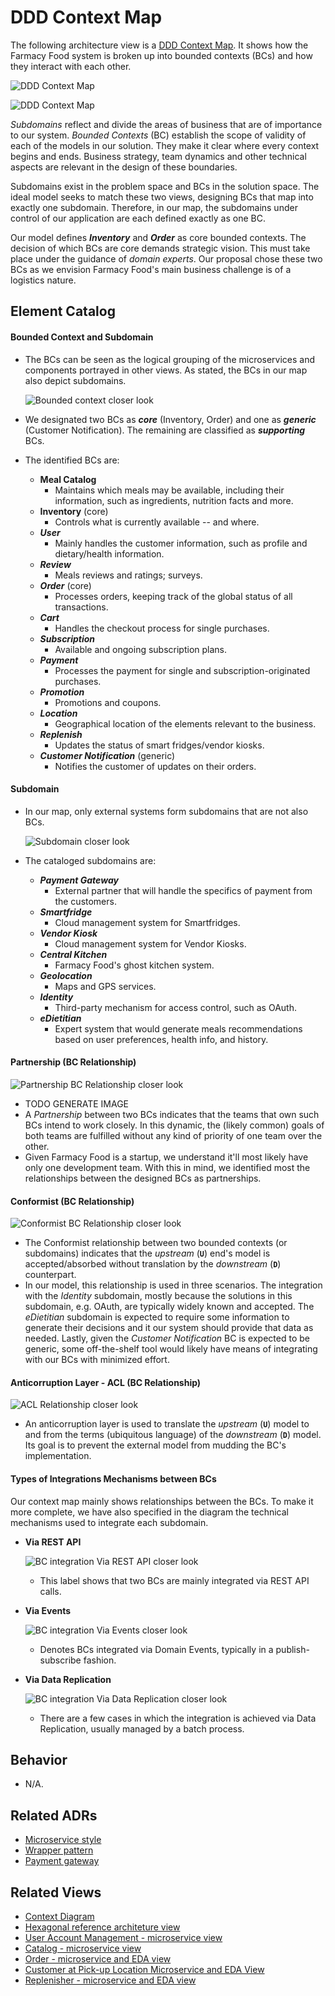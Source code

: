 # DDD Context Map

<!-- Short description of the scope and nature of this architecture view. --> 

The following architecture view is a [DDD Context Map](https://learning.oreilly.com/library/view/patterns-principles-and/9781118714706/c07.xhtml). 
It shows how the Farmacy Food system is broken up into bounded contexts (BCs) and how they interact with each other. 

![DDD Context Map](../images/ddd-context-map.png)

![DDD Context Map](../images/ddd-context-map-key.png)


_Subdomains_ reflect and divide the areas of business that are of importance to our system. _Bounded Contexts_
(BC) establish the scope of validity of each of the models in our solution. They make
it clear where every context begins and ends. Business strategy, team dynamics and other technical
aspects are relevant in the design of these boundaries.

Subdomains exist in the problem space and BCs in the solution space. The ideal model
seeks to match these two views, designing BCs that map into exactly one subdomain. Therefore,
in our map, the subdomains under control of our application are each defined exactly as one BC. 

Our model defines ***Inventory*** and ***Order*** as core bounded contexts.
The decision of which BCs are core demands strategic vision. This must take place under
the guidance of _domain experts_. Our proposal chose these two BCs as we envision Farmacy Food's
main business challenge is of a logistics nature.

## Element Catalog 

#### Bounded Context and Subdomain

- The BCs can be seen as the logical grouping of the microservices and components portrayed in other views.
As stated, the BCs in our map also depict subdomains.

    ![Bounded context closer look](../images/ddd-context-map-bc-inventory-close.png)

- We designated two BCs as **_core_** (Inventory, Order) and one as **_generic_** (Customer Notification). The
 remaining are classified as **_supporting_** BCs.

- The identified BCs are:
    - **Meal Catalog**
        - Maintains which meals may be available, including their information, such as ingredients, nutrition facts and more.
    - **Inventory** (core)
        - Controls what is currently available -- and where.
    - **_User_**
        - Mainly handles the customer information, such as profile and dietary/health information.
    - **_Review_**
        - Meals reviews and ratings; surveys.
    - **_Order_** (core)
        - Processes orders, keeping track of the global status of all transactions.
    - **_Cart_**
        - Handles the checkout process for single purchases.
    - **_Subscription_**
        - Available and ongoing subscription plans.
    - **_Payment_**
        - Processes the payment for single and subscription-originated purchases.
    - **_Promotion_**
        - Promotions and coupons.
    - **_Location_**
        - Geographical location of the elements relevant to the business.
    - **_Replenish_**
        - Updates the status of smart fridges/vendor kiosks.
    - **_Customer Notification_** (generic)
        - Notifies the customer of updates on their orders.

#### Subdomain

- In our map, only external systems form subdomains that are not also BCs.

    ![Subdomain closer look](../images/ddd-context-map-subdomain.png)

- The cataloged subdomains are:
    - **_Payment Gateway_**
        - External partner that will handle the specifics of payment from the customers.
    - **_Smartfridge_**
        - Cloud management system for Smartfridges.      
    - **_Vendor Kiosk_**
        - Cloud management system for Vendor Kiosks.
    - **_Central Kitchen_**
        - Farmacy Food's ghost kitchen system.
    - **_Geolocation_**
        - Maps and GPS services.
    - **_Identity_**
        - Third-party mechanism for access control, such as OAuth. 
    - **_eDietitian_**
        - Expert system that would generate meals recommendations based on user preferences, health info, and history.


#### Partnership (BC Relationship)
![Partnership BC Relationship closer look](../images/ddd-context-map-relationship-conformist.png)
- TODO GENERATE IMAGE
- A *Partnership* between two BCs indicates that the teams that own such BCs intend
to work closely. In this dynamic, the (likely common) goals of both teams are fulfilled without any kind of priority of one team over the other.
- Given Farmacy Food is a startup, we understand it'll most likely have only one development team. With this in mind, we identified most the
relationships between the designed BCs as partnerships.

#### Conformist (BC Relationship)
![Conformist BC Relationship closer look](../images/ddd-context-map-relationship-conformist.png)
- The Conformist relationship between two bounded contexts (or subdomains) indicates that the _upstream_ (**`U`**) end's
model is accepted/absorbed without translation by the _downstream_ (**`D`**) counterpart.
- In our model, this relationship is used in three scenarios. The integration with the _Identity_
subdomain, mostly because the solutions in this subdomain, e.g. OAuth, are typically widely known and accepted.
The _eDietitian_ subdomain is expected to require some information to generate their decisions and it our system should provide that data as needed. Lastly, given the *Customer Notification* BC is expected
to be generic, some off-the-shelf tool would likely have means of integrating with our BCs with minimized effort.

#### Anticorruption Layer - ACL (BC Relationship)
![ACL Relationship closer look](../images/ddd-context-map-relationship-acl.png)
- An anticorruption layer is used to translate the _upstream_ (**`U`**) model to and from the terms (ubiquitous language)
of the _downstream_ (**`D`**) model. Its goal is to prevent the external model from mudding the BC's implementation.    

#### Types of Integrations Mechanisms between BCs

Our context map mainly shows relationships between the BCs. To make it more complete,
we have also specified in the diagram the technical mechanisms used to integrate each subdomain.

- **Via REST API**
    
    ![BC integration Via REST API closer look](../images/ddd-context-map-bc-via-rest-api.png)
    - This label shows that two BCs are mainly integrated via REST API calls.
- **Via Events**

    ![BC integration Via Events closer look](../images/ddd-context-map-bc-via-events.png)
    - Denotes BCs integrated via Domain Events, typically in a publish-subscribe fashion.

- **Via Data Replication**
    
    ![BC integration Via Data Replication closer look](../images/ddd-context-map-bc-via-data-replication.png)
    - There are a few cases in which the integration is achieved via Data Replication, usually managed
    by a batch process.

## Behavior
- N/A.
 
## Related ADRs 
- [Microservice style](../ADRs/ADR001-microservice-style.md)
- [Wrapper pattern](../ADRs/ADR004-wrapper-pattern.md)
- [Payment gateway](../ADRs/ADR002-payment-gateway.md)

<!--
- [AWS as the cloud provider](../ADRs/ADR006-aws-as-cloud-provider.md)
- [BFF pattern](../ADRs/ADR002-bff-pattern.md)cu
- [CQRS pattern](../ADRs/ADR005-cqrs-pattern.md)

-->

## Related Views
- [Context Diagram](context-diagram.md)
- [Hexagonal reference architeture view](hexagonal-reference-architecture.md)
- [User Account Management - microservice view](user-account-mgmt-microservice-view.md)
- [Catalog - microservice view](catalog-microservice-view.md)
- [Order - microservice and EDA view](order-microservice-eda-view.md)
- [Customer at Pick-up Location Microservice and EDA View](customer-pickup-microservice-eda-view.md)
- [Replenisher - microservice and EDA view](replenish-microservice-eda-view.md)

<!--
- [AWS Deployment view](aws-deployment-view.md)
--> 
